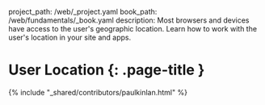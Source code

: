 project_path: /web/_project.yaml
book_path: /web/fundamentals/_book.yaml
description: Most browsers and devices have access to the user's geographic location. Learn how to work with the user's location in your site and apps.

# User Location {: .page-title }

{% include "_shared/contributors/paulkinlan.html" %}

